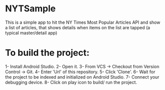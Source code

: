 # NYTSample
This is a simple app to hit the NY Times Most Popular Articles API and show a list of articles, that shows details when items on the list are tapped (a typical master/detail app)
# To build the project:
1- Install Android Studio.
2- Open it.
3- From VCS -> Checkout from Version Control -> Git.
4- Enter 'Url' of this repository.
5- Click 'Clone'.
6- Wait for the project to be indexed and initialized on Android Studio.
7- Connect your debugging device.
8- Click on play icon to build/ run the project.
